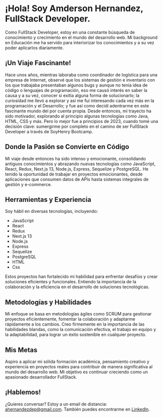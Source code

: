 
<div id= "header" align= "center>
<img src= "https://media.giphy.com/media/bGgsc5mWoryfgKBx1u/giphy.gif" width = 200/>
</div>

# ¡Hola! Soy Amderson Hernandez, FullStack Developer.
Como FullStack Developer, estoy en una constante búsqueda de conocimiento y crecimiento en el mundo del desarrollo web. Mi background en Educación me ha servido para interiorizar los conocimientos y a su vez poder aplicarlos diariamente.

## ¡Un Viaje Fascinante!

Hace unos años, mientras laboraba como coordinador de logística para una empresa de Internet, observé que los sistemas de gestión e inventario con los que trabajaba presentaban algunos bugs y aunque no tenía idea de código o lenguajes de programación, eso me causó interés en saber la causa y a su vez, conocer si exitía alguna forma de solucionarlo; la curiosidad me llevó a explorar y así me fuí interesando cada vez más en la programación y el Desarrollo; y fue así como decidí adentrarme en este fascinante mundo del por cuenta propia. Desde entonces, mi trayecto ha sido motivador, explorando al principio algunas tecnologías como Java, HTML, CSS y más. Pero lo mejor fue a principios de 2023, cuando tomé una decisión clave: sumergirme por completo en el camino de ser FullStack Developer a través de SoyHenry Bootcamp.

## Donde la Pasión se Convierte en Código

Mi viaje desde entonces ha sido intenso y emocionante, consolidando antiguos conocimientos y abrazando nuevas tecnologías como JavaScript, React, Redux, Next.js 13, Node.js, Express, Sequelize y PostgreSQL. He tenido la oportunidad de trabajar en proyectos emocionantes, desde aplicaciones que consumen datos de APIs hasta sistemas integrales de gestión y e-commerce.

## Herramientas y Experiencia

Soy hábil en diversas tecnologías, incluyendo:

- JavaScript
- React
- Redux
- Next.js 13
- Node.js
- Express
- Sequelize
- PostgreSQL
- HTML
- Css

Estos proyectos han fortalecido mi habilidad para enfrentar desafíos y crear soluciones eficientes y funcionales. Entiendo la importancia de la colaboración y la eficiencia en el desarrollo de soluciones tecnológicas.

## Metodologías y Habilidades

Mi enfoque se basa en metodologías ágiles como SCRUM para gestionar proyectos eficientemente, fomentar la colaboración y adaptarme rápidamente a los cambios. Creo firmemente en la importancia de las habilidades blandas, como la comunicación efectiva, el trabajo en equipo y la adaptabilidad, para lograr un éxito sostenible en cualquier proyecto.

## Mis Metas

Aspiro a aplicar mi sólida formación académica, pensamiento creativo y experiencia en proyectos reales para contribuir de manera significativa al mundo del desarrollo web. Mi objetivo es continuar creciendo como un apasionado desarrollador FullStack.

## ¡Hablemos!

¿Quieres conversar? Estoy a un email de distancia: [ahernandezdep@gmail.com](mailto:ahernandezdep@gmail.com). También puedes encontrarme en [LinkedIn](https://www.linkedin.com/in/amdersonhd).

